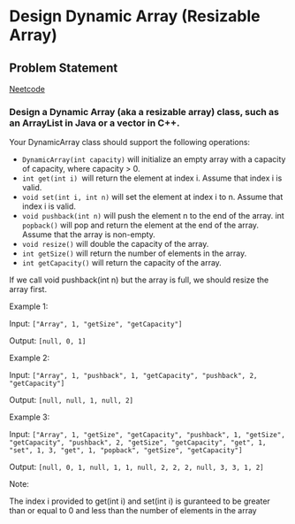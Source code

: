 # Design Dynamic Array (Resizable Array)

## Problem Statement

 [Neetcode](https://leetcode.com/problems/remove-duplicates-from-sorted-array/description/)

### Design a Dynamic Array (aka a resizable array) class, such as an ArrayList in Java or a vector in C++.


Your DynamicArray class should support the following operations:

- `DynamicArray(int capacity)` will initialize an empty array with a capacity of capacity, where capacity > 0.
- `int get(int i) `will return the element at index i. Assume that index i is valid.
-  `void set(int i, int n)` will set the element at index i to n. Assume that index i is valid.
- `void pushback(int n)` will push the element n to the end of the array.
  int `popback()` will pop and return the element at the end of the array. Assume that the array is non-empty.
- `void resize()` will double the capacity of the array.
- `int getSize()` will return the number of elements in the array.
- `int getCapacity()` will return the capacity of the array.

If we call void pushback(int n) but the array is full, we should resize the array first.

Example 1:

Input:
`["Array", 1, "getSize", "getCapacity"]`

Output:
`[null, 0, 1]`

Example 2:

Input:
`["Array", 1, "pushback", 1, "getCapacity", "pushback", 2, "getCapacity"]`

Output:
`[null, null, 1, null, 2]
`

Example 3:

Input:
`["Array", 1, "getSize", "getCapacity", "pushback", 1, "getSize", "getCapacity", "pushback", 2, "getSize", "getCapacity", "get", 1, "set", 1, 3, "get", 1, "popback", "getSize", "getCapacity"]`

Output:
`[null, 0, 1, null, 1, 1, null, 2, 2, 2, null, 3, 3, 1, 2]
`

Note:

The index i provided to get(int i) and set(int i) is guranteed to be greater than or equal to 0 and less than the number of elements in the array